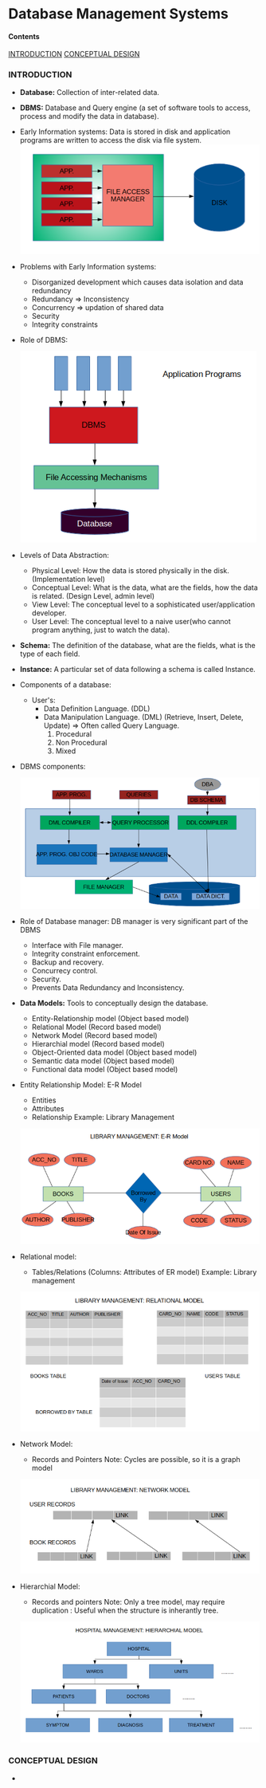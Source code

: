 # Database Management Systems

#### Contents
[INTRODUCTION](database_management_systems.md#INTRODUCTION)
[CONCEPTUAL DESIGN](database_management_systems.md#CONCEPTUAL_DESIGN)


### INTRODUCTION
- **Database:** Collection of inter-related data.
- **DBMS:** Database and Query engine (a set of software tools to access, process and modify the data in database).
- Early Information systems: Data is stored in disk and application programs are written to access the disk via file system.
  ![Early Information Systems](../images/Early_information_systems.png)
- Problems with Early Information systems:
  - Disorganized development which causes data isolation and data redundancy
  - Redundancy => Inconsistency
  - Concurrency => updation of shared data
  - Security
  - Integrity constraints
- Role of DBMS:

  ![Role of a DBMS](../images/Role_of_a_dbms.png)
- Levels of Data Abstraction:
  - Physical Level: How the data is stored physically in the disk. (Implementation level)
  - Conceptual Level: What is the data, what are the fields, how the data is related. (Design Level, admin level)
  - View Level: The conceptual level to a sophisticated user/application developer.
  - User Level: The conceptual level to a naive user(who cannot program anything, just to watch the data).
- **Schema:** The definition of the database, what are the fields, what is the type of each field.
- **Instance:** A particular set of data following a schema is called Instance.
- Components of a database:
  - User's:
    - Data Definition Language. (DDL)
    - Data Manipulation Language. (DML) (Retrieve, Insert, Delete, Update) => Often called Query Language.
      1) Procedural
      2) Non Procedural
      3) Mixed
- DBMS components:

  ![DBMS Components](../images/DBMS_Components.png)
- Role of Database manager: DB manager is very significant part of the DBMS
  - Interface with File manager.
  - Integrity constraint enforcement.
  - Backup and recovery.
  - Concurrecy control.
  - Security.
  - Prevents Data Redundancy and Inconsistency.
- **Data Models:** Tools to conceptually design the database.
  - Entity-Relationship model (Object based model)
  - Relational Model (Record based model)
  - Network Model (Record based model)
  - Hierarchial model (Record based model)
  - Object-Oriented data model (Object based model)
  - Semantic data model (Object based model)
  - Functional data model (Object based model)
- Entity Relationship Model: E-R Model
  - Entities
  - Attributes
  - Relationship
  Example: Library Management

  ![Library Mangement: E-R Model](../images/library_management_er_model.png)
- Relational model:
  - Tables/Relations (Columns: Attributes of ER model)
  Example: Library management

  ![Library Management: Relatonal Model](../images/library_magement_relational_model.png)
- Network Model:
  - Records and Pointers
  Note: Cycles are possible, so it is a graph model

  ![Library Management: Network model](../images/library_management_network_model.png)
- Hierarchial Model:
  - Records and pointers
  Note: Only a tree model, may require duplication
      : Useful when the structure is inherantly tree.

  ![Hospital Management: Hierarchial model](../images/hospital_management_hierarchial_model.png)

### CONCEPTUAL DESIGN
- 
